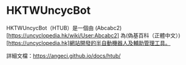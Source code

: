 # HKTWUncycBot

HKTWUncycBot（HTUB）是一個由 (Abcabc2)[https://uncyclopedia.hk/wiki/User:Abcabc2] 為(偽基百科（正體中文）)[https://uncyclopedia.hk]網站開發的半自動機器人及輔助管理工具。

詳細文檔：https://angeci.github.io/docs/htub/
